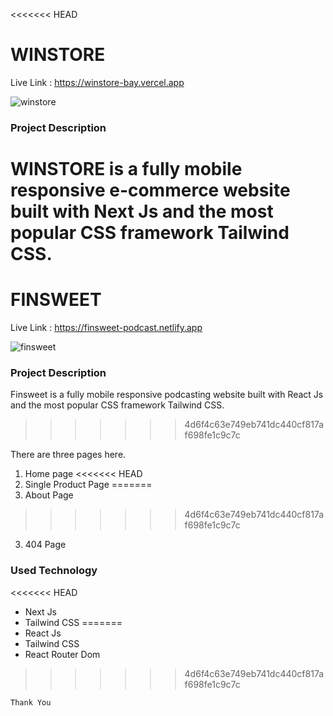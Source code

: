 <<<<<<< HEAD
# WINSTORE

Live Link : https://winstore-bay.vercel.app

<img src="https://res.cloudinary.com/arif5577/image/upload/v1678892500/Shopping-cart/winstore_ovto5o.png" alt="winstore" />

### Project Description

WINSTORE is a fully mobile responsive e-commerce website built with Next Js and the most popular CSS framework Tailwind CSS.
=======
# FINSWEET

Live Link : https://finsweet-podcast.netlify.app

<img src="https://res.cloudinary.com/arif5577/image/upload/v1677904399/Shopping-cart/Untitled_design_3_vwq2xm.png" alt="finsweet" />

### Project Description

Finsweet is a fully mobile responsive podcasting website built with React Js and the most popular CSS framework Tailwind CSS.
>>>>>>> 4d6f4c63e749eb741dc440cf817af698fe1c9c7c

There are three pages here.

1. Home page
<<<<<<< HEAD
2. Single Product Page
=======
2. About Page
>>>>>>> 4d6f4c63e749eb741dc440cf817af698fe1c9c7c
3. 404 Page

### Used Technology

<<<<<<< HEAD
- Next Js
- Tailwind CSS
=======
- React Js
- Tailwind CSS
- React Router Dom
>>>>>>> 4d6f4c63e749eb741dc440cf817af698fe1c9c7c

`Thank You`
